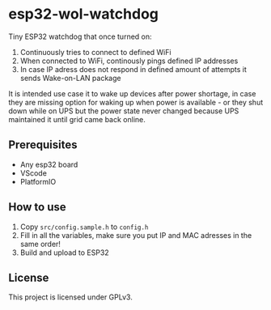 # esp32-wol-watchdog

Tiny ESP32 watchdog that once turned on:

1. Continuously tries to connect to defined WiFi
2. When connected to WiFi, continously pings defined IP addresses 
3. In case IP adress does not respond in defined amount of attempts it sends Wake-on-LAN package

It is intended use case it to wake up devices after power shortage, in case they are missing option for waking up when power is available - or they shut down while on UPS but the power state never changed because UPS maintained it until grid came back online.

## Prerequisites

* Any esp32 board
* VScode 
* PlatformIO

## How to use

1. Copy `src/config.sample.h` to `config.h`
2. Fill in all the variables, make sure you put IP and MAC adresses in the same order!
3. Build and upload to ESP32 

## License

This project is licensed under GPLv3.